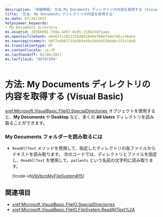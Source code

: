 ```yaml
---
description: '詳細情報: 方法:My Documents ディレクトリの内容を取得する (Visual Basic)'
title: '方法: My Documents ディレクトリの内容を取得する'
ms.date: 07/20/2015
helpviewer_keywords:
- My Documents directory
ms.assetid: 26560d01-7dda-4457-8e95-21db23d71aea
ms.openlocfilehash: e9e6ffc202332bd8d1849ef886fd4e7d6cc46a54
ms.sourcegitcommit: ddf7edb67715a5b9a45e3dd44536dabc153c1de0
ms.translationtype: HT
ms.contentlocale: ja-JP
ms.lasthandoff: 02/06/2021
ms.locfileid: "99797394"
---
```

# <a name="how-to-retrieve-the-contents-of-the-my-documents-directory-in-visual-basic"></a>方法: My Documents ディレクトリの内容を取得する (Visual Basic)

<xref:Microsoft.VisualBasic.FileIO.SpecialDirectories> オブジェクトを使用すると、**My Documents** や **Desktop** など、多くの **All Users** ディレクトリを読み取ることができます。  
  
### <a name="to-read-from-the-my-documents-folder"></a>My Documents フォルダーを読み取るには  
  
- `ReadAllText` メソッドを使用して、指定したディレクトリの各ファイルからテキストを読み取ります。 次のコードでは、ディレクトリとファイルを指定し、`ReadAllText` を使用して、`patients` という名前の文字列に読み取ります。  
  
     [!code-vb[VbVbcnMyFileSystem#15](~/samples/snippets/visualbasic/VS_Snippets_VBCSharp/VbVbcnMyFileSystem/VB/Class1.vb#15)]  
  
## <a name="see-also"></a>関連項目

- <xref:Microsoft.VisualBasic.FileIO.SpecialDirectories>
- <xref:Microsoft.VisualBasic.FileIO.FileSystem.ReadAllText%2A>
